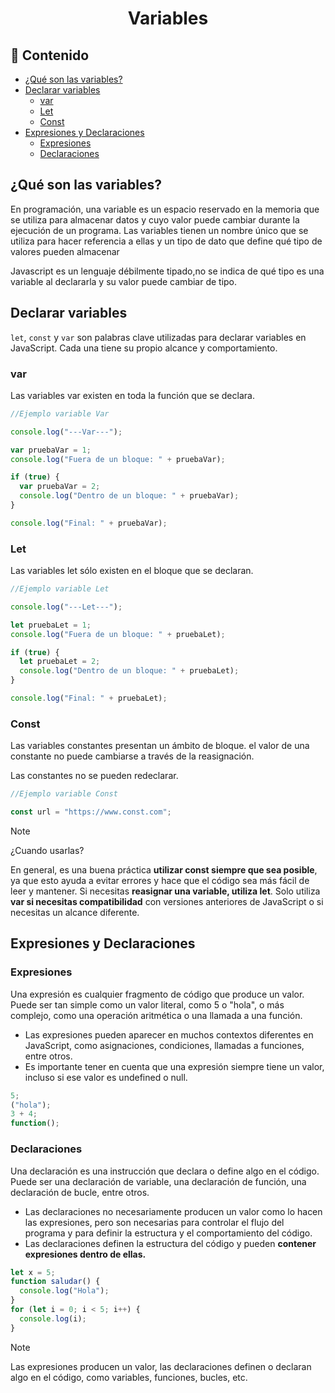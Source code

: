 <h1 align="center">Variables</h1>

<h2>📑 Contenido</h2>

- [¿Qué son las variables?](#qué-son-las-variables)
- [Declarar variables](#declarar-variables)
  - [var](#var)
  - [Let](#let)
  - [Const](#const)
- [Expresiones y Declaraciones](#expresiones-y-declaraciones)
  - [Expresiones](#expresiones)
  - [Declaraciones](#declaraciones)

## ¿Qué son las variables?

En programación, una variable es un espacio reservado en la memoria que se utiliza para almacenar datos y cuyo valor puede cambiar durante la ejecución de un programa. Las variables tienen un nombre único que se utiliza para hacer referencia a ellas y un tipo de dato que define qué tipo de valores pueden almacenar

Javascript es un lenguaje débilmente tipado,no se indica de qué tipo es una variable al declararla y su valor puede cambiar de tipo.

## Declarar variables

`let`, `const` y `var` son palabras clave utilizadas para declarar variables en JavaScript. Cada una tiene su propio alcance y comportamiento.

### var

Las variables var existen en toda la función que se declara.

```js
//Ejemplo variable Var

console.log("---Var---");

var pruebaVar = 1;
console.log("Fuera de un bloque: " + pruebaVar);

if (true) {
  var pruebaVar = 2;
  console.log("Dentro de un bloque: " + pruebaVar);
}

console.log("Final: " + pruebaVar);
```

### Let

Las variables let sólo existen en el bloque que se declaran.

```js
//Ejemplo variable Let

console.log("---Let---");

let pruebaLet = 1;
console.log("Fuera de un bloque: " + pruebaLet);

if (true) {
  let pruebaLet = 2;
  console.log("Dentro de un bloque: " + pruebaLet);
}

console.log("Final: " + pruebaLet);
```

### Const

Las variables constantes presentan un ámbito de bloque.
el valor de una constante no puede cambiarse a través de la reasignación.

Las constantes no se pueden redeclarar.

```js
//Ejemplo variable Const

const url = "https://www.const.com";
```

> [!NOTE]
>
> ¿Cuando usarlas?
>
> En general, es una buena práctica **utilizar const siempre que sea posible**, ya que esto ayuda a evitar errores y hace que el código sea más fácil de leer y mantener. Si necesitas **reasignar una variable, utiliza let**. Solo utiliza **var si necesitas compatibilidad** con versiones anteriores de JavaScript o si necesitas un alcance diferente.

## Expresiones y Declaraciones

### Expresiones

Una expresión es cualquier fragmento de código que produce un valor. Puede ser tan simple como un valor literal, como 5 o "hola", o más complejo, como una operación aritmética o una llamada a una función.

- Las expresiones pueden aparecer en muchos contextos diferentes en JavaScript, como asignaciones, condiciones, llamadas a funciones, entre otros.
- Es importante tener en cuenta que una expresión siempre tiene un valor, incluso si ese valor es undefined o null.

```js
5;
("hola");
3 + 4;
function();
```

### Declaraciones

Una declaración es una instrucción que declara o define algo en el código. Puede ser una declaración de variable, una declaración de función, una declaración de bucle, entre otros.

- Las declaraciones no necesariamente producen un valor como lo hacen las expresiones, pero son necesarias para controlar el flujo del programa y para definir la estructura y el comportamiento del código.
- Las declaraciones definen la estructura del código y pueden **contener expresiones dentro de ellas.**

```js
let x = 5;
function saludar() {
  console.log("Hola");
}
for (let i = 0; i < 5; i++) {
  console.log(i);
}
```

> [!NOTE]
>
> Las expresiones producen un valor, las declaraciones definen o declaran algo en el código, como variables, funciones, bucles, etc.
